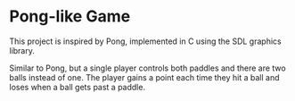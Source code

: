 # Pong-like Game
This project is inspired by Pong, implemented in C using the SDL graphics library. 

Similar to Pong, but a single player controls both paddles and there are two balls instead of one. The player gains a point each time they hit a ball and loses when a ball gets past a paddle.
